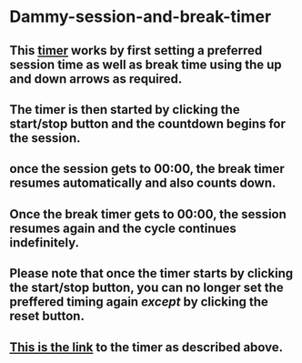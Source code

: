 # Dammy-session-and-break-timer

## This [timer](https://bestbynature.github.io/Dammy-session-and-break-timer/) works by first setting a preferred session time as well as break time using the up and down arrows as required. 

## The timer is then started by clicking the start/stop button and the countdown begins for the session.

## once the session gets to 00:00, the break timer resumes automatically and also counts down.

## Once the break timer gets to 00:00, the session resumes again and the cycle continues indefinitely. 

## Please note that once the timer starts by clicking the start/stop button, you can no longer set the preffered timing again *except* by clicking the reset button.

## [This is the link](https://bestbynature.github.io/Dammy-session-and-break-timer/) to the timer as described above.
